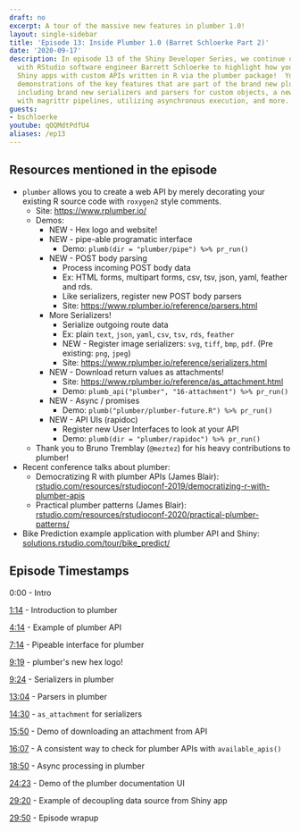 ```yaml
---
draft: no
excerpt: A tour of the massive new features in plumber 1.0!
layout: single-sidebar
title: 'Episode 13: Inside Plumber 1.0 (Barret Schloerke Part 2)'
date: '2020-09-17'
description: In episode 13 of the Shiny Developer Series, we continue our conversation
  with RStudio software engineer Barrett Schloerke to highlight how you can integrate
  Shiny apps with custom APIs written in R via the plumber package!  You’ll see awesome
  demonstrations of the key features that are part of the brand new plumber 1.0 release,
  including brand new serializers and parsers for custom objects, a new tidy API compliant
  with magrittr pipelines, utilizing asynchronous execution, and more.
guests: 
- bschloerke
youtube: qOQMdtPdfU4
aliases: /ep13
---
```


## Resources mentioned in the episode

* `plumber` allows you to create a web API by merely decorating your existing R source code with `roxygen2` style comments.
  * Site: <https://www.rplumber.io/>
  * Demos:
    * NEW - Hex logo and website!
    * NEW - pipe-able programatic interface
      * Demo: `plumb(dir = "plumber/pipe") %>% pr_run()`
    * NEW - POST body parsing
      * Process incoming POST body data
      * Ex: HTML forms, multipart forms, csv, tsv, json, yaml, feather and rds.
      * Like serializers, register new POST body parsers
      * Site: <https://www.rplumber.io/reference/parsers.html>
    * More Serializers!
      * Serialize outgoing route data
      * Ex: plain `text`, `json`, `yaml`, `csv`, `tsv`, `rds`, `feather`
      * NEW - Register image serializers: `svg`, `tiff`, `bmp`, `pdf`. (Pre existing: `png`, `jpeg`)
      * Site: <https://www.rplumber.io/reference/serializers.html>
    * NEW - Download return values as attachments!
      * Site: <https://www.rplumber.io/reference/as_attachment.html>
      * Demo: `plumb_api("plumber", "16-attachment") %>% pr_run()`
    * NEW - Async / promises
      * Demo: `plumb("plumber/plumber-future.R") %>% pr_run()`
    * NEW - API UIs (rapidoc)
      * Register new User Interfaces to look at your API
      * Demo: `plumb(dir = "plumber/rapidoc") %>% pr_run()`
  * Thank you to Bruno Tremblay (`@meztez`) for his heavy contributions to plumber!
* Recent conference talks about plumber:
  * Democratizing R with plumber APIs (James Blair): [rstudio.com/resources/rstudioconf-2019/democratizing-r-with-plumber-apis](https://rstudio.com/resources/rstudioconf-2019/democratizing-r-with-plumber-apis)
  * Practical plumber patterns  (James Blair): [rstudio.com/resources/rstudioconf-2020/practical-plumber-patterns/](https://rstudio.com/resources/rstudioconf-2020/practical-plumber-patterns/)
* Bike Prediction example application with plumber API and Shiny: [solutions.rstudio.com/tour/bike_predict/](https://solutions.rstudio.com/tour/bike_predict/)

## Episode Timestamps

0:00 - Intro

[1:14](https://www.youtube.com/watch?v=qOQMdtPdfU4&t=1m14s) - Introduction to plumber

[4:14](https://www.youtube.com/watch?v=qOQMdtPdfU4&t=4m14s) - Example of plumber API

[7:14](https://www.youtube.com/watch?v=qOQMdtPdfU4&t=7m14s) - Pipeable interface for plumber

[9:19](https://www.youtube.com/watch?v=qOQMdtPdfU4&t=9m19s) - plumber's new hex logo!

[9:24](https://www.youtube.com/watch?v=qOQMdtPdfU4&t=9m24s) - Serializers in plumber

[13:04](https://www.youtube.com/watch?v=qOQMdtPdfU4&t=13m04s) - Parsers in plumber

[14:30](https://www.youtube.com/watch?v=qOQMdtPdfU4&t=14m30s) - `as_attachment` for serializers

[15:50](https://www.youtube.com/watch?v=qOQMdtPdfU4&t=15m50s) - Demo of downloading an attachment from API

[16:07](https://www.youtube.com/watch?v=qOQMdtPdfU4&t=16m07s) - A consistent way to check for plumber APIs with `available_apis()`

[18:50](https://www.youtube.com/watch?v=qOQMdtPdfU4&t=18m50s) - Async processing in plumber

[24:23](https://www.youtube.com/watch?v=qOQMdtPdfU4&t=24m23s) - Demo of the plumber documentation UI

[29:20](https://www.youtube.com/watch?v=qOQMdtPdfU4&t=29m20s) - Example of decoupling data source from Shiny app

[29:50](https://www.youtube.com/watch?v=qOQMdtPdfU4&t=29m50s) - Episode wrapup
